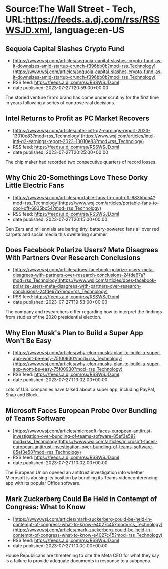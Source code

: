 # Source:The Wall Street - Tech, URL:https://feeds.a.dj.com/rss/RSSWSJD.xml, language:en-US

## Sequoia Capital Slashes Crypto Fund
 - [https://www.wsj.com/articles/sequoia-capital-slashes-crypto-fund-as-it-downsizes-amid-startup-crunch-f396bb0b?mod=rss_Technology](https://www.wsj.com/articles/sequoia-capital-slashes-crypto-fund-as-it-downsizes-amid-startup-crunch-f396bb0b?mod=rss_Technology)
 - RSS feed: https://feeds.a.dj.com/rss/RSSWSJD.xml
 - date published: 2023-07-27T20:59:00+00:00

The storied venture firm’s brand has come under scrutiny for the first time in years following a series of controversial decisions.

## Intel Returns to Profit as PC Market Recovers
 - [https://www.wsj.com/articles/intel-intl-q2-earnings-report-2023-13010e83?mod=rss_Technology](https://www.wsj.com/articles/intel-intl-q2-earnings-report-2023-13010e83?mod=rss_Technology)
 - RSS feed: https://feeds.a.dj.com/rss/RSSWSJD.xml
 - date published: 2023-07-27T20:25:00+00:00

The chip maker had recorded two consecutive quarters of record losses.

## Why Chic 20-Somethings Love These Dorky Little Electric Fans
 - [https://www.wsj.com/articles/portable-fans-to-cool-off-6835bc54?mod=rss_Technology](https://www.wsj.com/articles/portable-fans-to-cool-off-6835bc54?mod=rss_Technology)
 - RSS feed: https://feeds.a.dj.com/rss/RSSWSJD.xml
 - date published: 2023-07-27T20:15:00+00:00

Gen Zers and millennials are baring tiny, battery-powered fans all over red carpets and social media this sweltering summer

## Does Facebook Polarize Users? Meta Disagrees With Partners Over Research Conclusions
 - [https://www.wsj.com/articles/does-facebook-polarize-users-meta-disagrees-with-partners-over-research-conclusions-24fde67a?mod=rss_Technology](https://www.wsj.com/articles/does-facebook-polarize-users-meta-disagrees-with-partners-over-research-conclusions-24fde67a?mod=rss_Technology)
 - RSS feed: https://feeds.a.dj.com/rss/RSSWSJD.xml
 - date published: 2023-07-27T19:53:00+00:00

The company and researchers differ regarding how to interpret the findings from studies of the 2020 presidential election.

## Why Elon Musk's Plan to Build a Super App Won't Be Easy
 - [https://www.wsj.com/articles/why-elon-musks-plan-to-build-a-super-app-wont-be-easy-75f00930?mod=rss_Technology](https://www.wsj.com/articles/why-elon-musks-plan-to-build-a-super-app-wont-be-easy-75f00930?mod=rss_Technology)
 - RSS feed: https://feeds.a.dj.com/rss/RSSWSJD.xml
 - date published: 2023-07-27T13:02:00+00:00

Lots of U.S. companies have talked about a super app, including PayPal, Snap and Block.

## Microsoft Faces European Probe Over Bundling of Teams Software
 - [https://www.wsj.com/articles/microsoft-faces-european-antitrust-investigation-over-bundling-of-teams-software-85ef3e58?mod=rss_Technology](https://www.wsj.com/articles/microsoft-faces-european-antitrust-investigation-over-bundling-of-teams-software-85ef3e58?mod=rss_Technology)
 - RSS feed: https://feeds.a.dj.com/rss/RSSWSJD.xml
 - date published: 2023-07-27T10:02:00+00:00

The European Union opened an antitrust investigation into whether Microsoft is abusing its position by bundling its Teams videoconferencing app with its popular Office software.

## Mark Zuckerberg Could Be Held in Contempt of Congress: What to Know
 - [https://www.wsj.com/articles/mark-zuckerberg-could-be-held-in-contempt-of-congress-what-to-know-e4027c45?mod=rss_Technology](https://www.wsj.com/articles/mark-zuckerberg-could-be-held-in-contempt-of-congress-what-to-know-e4027c45?mod=rss_Technology)
 - RSS feed: https://feeds.a.dj.com/rss/RSSWSJD.xml
 - date published: 2023-07-27T10:00:00+00:00

House Republicans are threatening to cite the Meta CEO for what they say is a failure to provide adequate documents in response to a subpoena.

